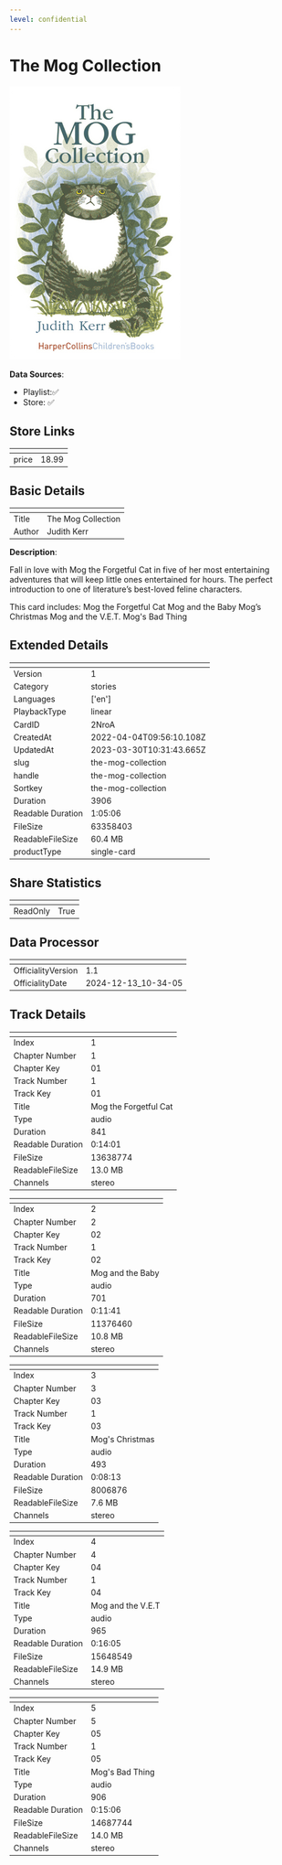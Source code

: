 ```yaml
---
level: confidential
---
```

# The Mog Collection

![card_[2NroA].png](../../img/cards/card_[2NroA].png)

**Data Sources**: 

- Playlist:✅
- Store: ✅


## Store Links

| <!-- --> | <!-- --> |
| - | - |
| price | 18.99 |


## Basic Details

| <!-- --> | <!-- --> |
| - | - |
| Title | The Mog Collection |
| Author | Judith Kerr |

**Description**:

Fall in love with Mog the Forgetful Cat in five of her most entertaining adventures that will keep little ones entertained for hours. The perfect introduction to one of literature’s best-loved feline characters.
 
 This card includes: 
Mog the Forgetful Cat 
Mog and the Baby 
Mog’s Christmas 
Mog and the V.E.T.
Mog's Bad Thing


## Extended Details

| <!-- --> | <!-- --> |
| - | - |
| Version | 1 |
| Category | stories |
| Languages | ['en'] |
| PlaybackType | linear |
| CardID | 2NroA |
| CreatedAt | 2022-04-04T09:56:10.108Z |
| UpdatedAt | 2023-03-30T10:31:43.665Z |
| slug | the-mog-collection |
| handle | the-mog-collection |
| Sortkey | the-mog-collection |
| Duration | 3906 |
| Readable Duration | 1:05:06 |
| FileSize | 63358403 |
| ReadableFileSize | 60.4 MB |
| productType | single-card |


## Share Statistics

| <!-- --> | <!-- --> |
| - | - |
| ReadOnly | True |


## Data Processor

| <!-- --> | <!-- --> |
| - | - |
| OfficialityVersion | 1.1
| OfficialityDate | 2024-12-13_10-34-05


## Track Details

| <!-- --> | <!-- --> |
| - | - |
| Index | 1 |
| Chapter Number | 1 |
| Chapter Key | 01 |
| Track Number | 1 |
| Track Key | 01 |
| Title | Mog the Forgetful Cat |
| Type | audio |
| Duration | 841 |
| Readable Duration | 0:14:01 |
| FileSize | 13638774 |
| ReadableFileSize | 13.0 MB |
| Channels | stereo |

| <!-- --> | <!-- --> |
| - | - |
| Index | 2 |
| Chapter Number | 2 |
| Chapter Key | 02 |
| Track Number | 1 |
| Track Key | 02 |
| Title | Mog and the Baby |
| Type | audio |
| Duration | 701 |
| Readable Duration | 0:11:41 |
| FileSize | 11376460 |
| ReadableFileSize | 10.8 MB |
| Channels | stereo |

| <!-- --> | <!-- --> |
| - | - |
| Index | 3 |
| Chapter Number | 3 |
| Chapter Key | 03 |
| Track Number | 1 |
| Track Key | 03 |
| Title | Mog's Christmas |
| Type | audio |
| Duration | 493 |
| Readable Duration | 0:08:13 |
| FileSize | 8006876 |
| ReadableFileSize | 7.6 MB |
| Channels | stereo |

| <!-- --> | <!-- --> |
| - | - |
| Index | 4 |
| Chapter Number | 4 |
| Chapter Key | 04 |
| Track Number | 1 |
| Track Key | 04 |
| Title | Mog and the V.E.T |
| Type | audio |
| Duration | 965 |
| Readable Duration | 0:16:05 |
| FileSize | 15648549 |
| ReadableFileSize | 14.9 MB |
| Channels | stereo |

| <!-- --> | <!-- --> |
| - | - |
| Index | 5 |
| Chapter Number | 5 |
| Chapter Key | 05 |
| Track Number | 1 |
| Track Key | 05 |
| Title | Mog's Bad Thing |
| Type | audio |
| Duration | 906 |
| Readable Duration | 0:15:06 |
| FileSize | 14687744 |
| ReadableFileSize | 14.0 MB |
| Channels | stereo |

